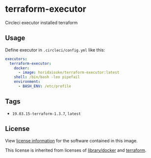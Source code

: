 # terraform-executor
Circleci executor installed terraform

## Usage

Define executor in `.circleci/config.yml` like this:

```yaml
executors:
  terraform-executor:
    docker:
      - image: horidaisuke/terraform-executor:latest
    shell: /bin/bash -leo pipefail
    environment:
      - BASH_ENV: /etc/profile
```

## Tags

* `19.03.15-terraform-1.3.7`, `latest`

## License

View [license information](https://github.com/horidaisuke/terraform-executor/blob/main/LICENSE) for the software contained in this image.

This license is inherited from licenses of [library/docker](https://hub.docker.com/_/docker) and [terraform](https://github.com/hashicorp/terraform/blob/main/LICENSE).
